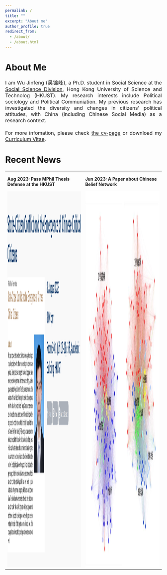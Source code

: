 ```yaml
---
permalink: /
title: ""
excerpt: "About me"
author_profile: true
redirect_from: 
  - /about/
  - /about.html
---
```


<i class="fa fa-fw fa-drivers-license"></i> About Me
======
<p align="justify">
<font size = 3> I am Wu Jinfeng (吴锦峰), a Ph.D. student in Social Science at the <a href="https://sosc.hkust.edu.hk/">Social Science Division</a>, Hong Kong University of Science and Technolog (HKUST). My research interests include Political sociology and Political Communiation. My previous research has investigated the diversity and changes in citizens' political attitudes, with China (including Chinese Social Media) as a research context.
<br>
<br>
For more infomation, please check <a href="https://wujinfeng0715.github.io/cv/">the cv-page</a> or download my <a href="https://wujinfeng0715.github.io//files/CV-JinfengWu-20230903.pdf">Curriculum Vitae</a>. </font>
<br>
</p>

<i class="fa fa-fw fa-rss "></i> Recent News
======
<html>
  <table style="margin-left:auto; margin-right:auto; border:none;">
    <tr style="margin-left:auto; margin-right:auto; border:none;">
      <td style="margin-left:auto; margin-right:auto; border:none;">
        <p><b>Aug 2023: Pass MPhil Thesis Defense at the HKUST</b></p>
        <p>
        </p>
        <a href="https://sosc.hkust.edu.hk/events/state-citizen-conflict-and-emergence-chinese-critical-citizens"><img src='/images/MPhil_Defense.png' height="1206"></a>
      </td>
      <td style="margin-left:auto; margin-right:auto; border:none;">
        <p><b>Jun 2023: A Paper about Chinese Belief Network</b></p>
        <p>
        </p>
        <a href="https://chn.oversea.cnki.net/KCMS/detail/detail.aspx?dbcode=CJFD&dbname=CJFDLAST2023&filename=HFYJ202302003&uniplatform=OVERSEA&v=U2eZyMnRyYeWKOGpr2NzHw4araapRChCAurxmklTrrTlUi4pAJKyVq3aCfHIW2m_"><img src='/images/Belief_Network.png' height="1206"></a>
      </td>
    </tr>
  </table>
</html>

<br>

<html>
<script type="text/javascript" id="clustrmaps" src="//clustrmaps.com/map_v2.js?d=vErKoIKYmqOR9Ma1fRhel4OuyPd3lQJX26PGzWHGQCg&cl=ffffff&w=a" hidden=true></script>
</html>


